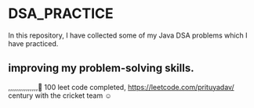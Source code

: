 # DSA_PRACTICE

In this repository, I have collected some of my Java DSA problems which I have practiced.


## improving my problem-solving skills.
,,,,,,,,,,,,,,,🙂
100 leet code completed, https://leetcode.com/prituyadav/
century with the cricket team ☺
